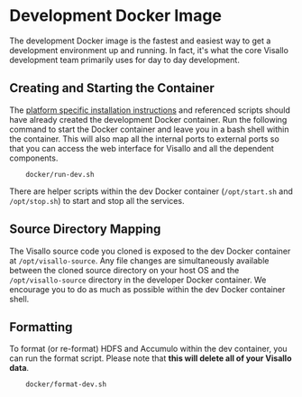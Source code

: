 # Development Docker Image

The development Docker image is the fastest and easiest way to get a development environment up and running. In fact, it's what the core Visallo development team primarily uses for day to day development.

## Creating and Starting the Container

The [platform specific installation instructions]() and referenced scripts should have already created the development Docker container. Run the following command to start the Docker container and leave you in a bash shell within the container. This will also map all the internal ports to external ports so that you can access the web interface for Visallo and all the dependent components.

        docker/run-dev.sh

There are helper scripts within the dev Docker container (`/opt/start.sh` and `/opt/stop.sh`) to start and stop all the services.

## Source Directory Mapping

The Visallo source code you cloned is exposed to the dev Docker container at `/opt/visallo-source`. Any file changes are simultaneously available between the cloned source directory on your host OS and the `/opt/visallo-source` directory in the developer Docker container. We encourage you to do as much as possible within the dev Docker container shell.

## Formatting

To format (or re-format) HDFS and Accumulo within the dev container, you can run the format script. Please note that **this will delete all of your Visallo data**.

        docker/format-dev.sh
